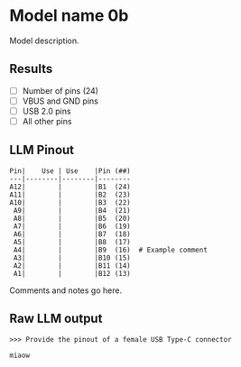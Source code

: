 # Model name 0b

Model description.

## Results

- [ ] Number of pins (24)
- [ ] VBUS and GND pins
- [ ] USB 2.0 pins
- [ ] All other pins

## LLM Pinout

```
Pin|    Use | Use    |Pin (##)
---|--------|--------|--------
A12|        |        |B1  (24) 
A11|        |        |B2  (23)
A10|        |        |B3  (22)
 A9|        |        |B4  (21)
 A8|        |        |B5  (20)
 A7|        |        |B6  (19)
 A6|        |        |B7  (18)
 A5|        |        |B8  (17)
 A4|        |        |B9  (16)  # Example comment
 A3|        |        |B10 (15)
 A2|        |        |B11 (14)
 A1|        |        |B12 (13)
```
Comments and notes go here.

## Raw LLM output

```
>>> Provide the pinout of a female USB Type-C connector

miaow 
```